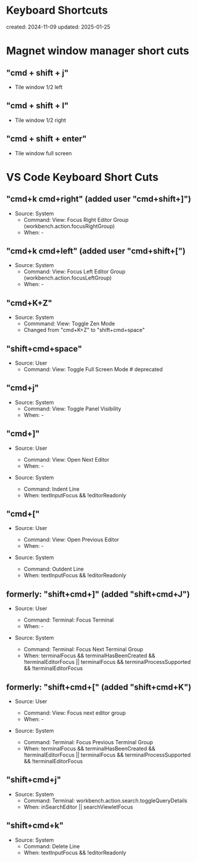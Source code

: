 # Keyboard Shortcuts

created: 2024-11-09
updated: 2025-01-25

# Magnet window manager short cuts

## "cmd + shift + j" 

* Tile window 1/2 left

## "cmd + shift + l"

* Tile window 1/2 right

## "cmd + shift + enter"

* Tile window full screen

# VS Code Keyboard Short Cuts

## "cmd+k cmd+right" (added user "cmd+shift+]")

* Source: System
  * Command: View: Focus Right Editor Group (workbench.action.focusRightGroup)
  * When: -

## "cmd+k cmd+left" (added user "cmd+shift+[")

* Source: System
  * Command: View: Focus Left Editor Group (workbench.action.focusLeftGroup)
  * When: -

## "cmd+K+Z"

* Source: System
  * Commmand: View: Toggle Zen Mode
  * Changed from "cmd+K+Z" to "shift+cmd+space"

## "shift+cmd+space"

* Source: User
  * Command: View: Toggle Full Screen Mode  # deprecated

## "cmd+j"

* Source: System
  * Command: View: Toggle Panel Visibility
  * When: -

## "cmd+]"

* Source: User
  * Command: View: Open Next Editor
  * When: -

* Source: System
  * Command: Indent Line
  * When: textInputFocus && !editorReadonly

## "cmd+["

* Source: User
  * Command: View: Open Previous Editor
  * When: -

* Source: System
  * Command: Outdent Line
  * When: textInputFocus && !editorReadonly

## formerly: "shift+cmd+]" (added "shift+cmd+J")

* Source: User
  * Command: Terminal: Focus Terminal
  * When: - 

* Source: System
  * Command: Terminal: Focus Next Terminal Group
  * When: terminalFocus && terminalHasBeenCreated && !terminalEditorFocus ||
          terminalFocus && terminalProcessSupported && !terminalEditorFocus

## formerly: "shift+cmd+[" (added "shift+cmd+K")

* Source: User
  * Command: View: Focus next editor group
  * When: -

* Source: System
  * Command: Terminal: Focus Previous Terminal Group
  * When: terminalFocus && terminalHasBeenCreated && !terminalEditorFocus ||
          terminalFocus && terminalProcessSupported && !terminalEditorFocus

## "shift+cmd+j"

* Source: System
  * Command: Terminal: workbench.action.search.toggleQueryDetails
  * When: inSearchEditor || searchViewletFocus

## "shift+cmd+k"

* Source: System
  * Command: Delete Line
  * When: textInputFocus && !editorReadonly

